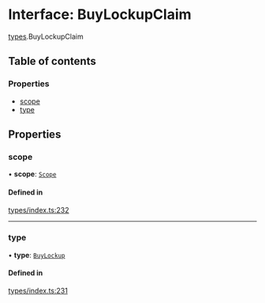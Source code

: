 # Interface: BuyLockupClaim

[types](../wiki/types).BuyLockupClaim

## Table of contents

### Properties

- [scope](../wiki/types.BuyLockupClaim#scope)
- [type](../wiki/types.BuyLockupClaim#type)

## Properties

### scope

• **scope**: [`Scope`](../wiki/types.Scope)

#### Defined in

[types/index.ts:232](https://github.com/PolymeshAssociation/polymesh-sdk/blob/2d3ac2ae/src/types/index.ts#L232)

___

### type

• **type**: [`BuyLockup`](../wiki/types.ClaimType#buylockup)

#### Defined in

[types/index.ts:231](https://github.com/PolymeshAssociation/polymesh-sdk/blob/2d3ac2ae/src/types/index.ts#L231)
